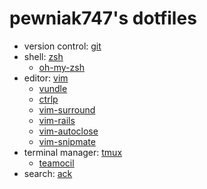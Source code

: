 pewniak747's dotfiles
=====================

* version control: [git][git]
* shell: [zsh][zsh]
  * [oh-my-zsh][oh-my-zsh]
* editor: [vim][vim]
  * [vundle][vundle]
  * [ctrlp][ctrlp]
  * [vim-surround][vim-surround]
  * [vim-rails][vim-rails]
  * [vim-autoclose][vim-autoclose]
  * [vim-snipmate][vim-snipmate]
* terminal manager: [tmux][tmux]
  * [teamocil][teamocil]
* search: [ack][ack]

[git]: http://git-scm.com
[zsh]: http://www.zsh.org
[oh-my-zsh]: https://github.com/robbyrussell/oh-my-zsh
[vim]: http://www.vim.org
[vundle]: https://github.com/gmarik/vundle
[ctrlp]: https://github.com/kien/ctrlp.vim
[vim-surround]: https://github.com/tpope/vim-surround
[vim-rails]: https://github.com/tpope/vim-rails
[vim-autoclose]: https://github.com/Townk/vim-autoclose
[vim-snipmate]: https://github.com/garbas/vim-snipmate
[tmux]: http://tmux.sourceforge.net
[teamocil]: https://github.com/remiprev/teamocil
[ack]: http://betterthangrep.com
